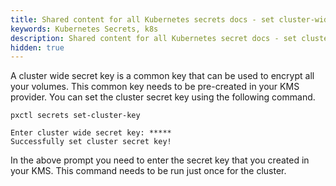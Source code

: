 ```yaml
---
title: Shared content for all Kubernetes secrets docs - set cluster-wide secret
keywords: Kubernetes Secrets, k8s
description: Shared content for all Kubernetes secret docs - set cluster-wide secret
hidden: true
---
```


A cluster wide secret key is a common key that can be used to encrypt all your volumes. This common key needs to be pre-created in your KMS provider.
You can set the cluster secret key using the following command.

```text
pxctl secrets set-cluster-key
```

```output
Enter cluster wide secret key: *****
Successfully set cluster secret key!
```

In the above prompt you need to enter the secret key that you created in your KMS. This command needs to be run just once for the cluster. 
